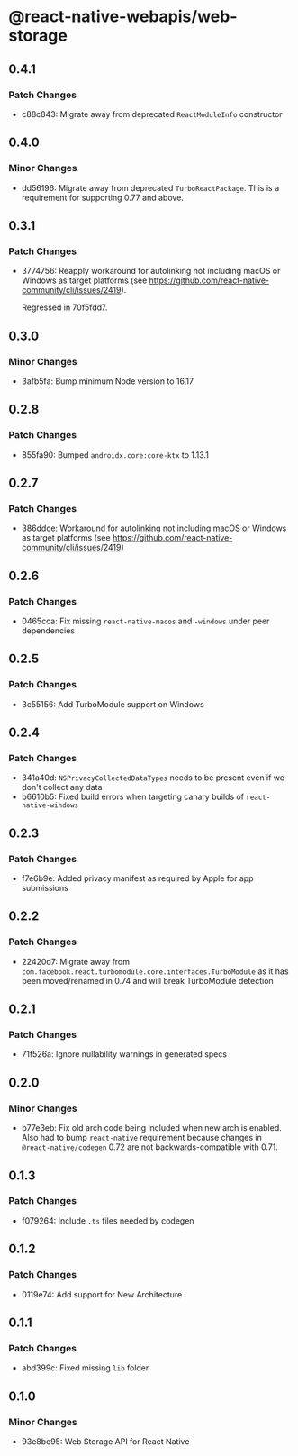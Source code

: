 # @react-native-webapis/web-storage

## 0.4.1

### Patch Changes

- c88c843: Migrate away from deprecated `ReactModuleInfo` constructor

## 0.4.0

### Minor Changes

- dd56196: Migrate away from deprecated `TurboReactPackage`. This is a
  requirement for supporting 0.77 and above.

## 0.3.1

### Patch Changes

- 3774756: Reapply workaround for autolinking not including macOS or Windows as
  target platforms (see
  https://github.com/react-native-community/cli/issues/2419).

  Regressed in 70f5fdd7.

## 0.3.0

### Minor Changes

- 3afb5fa: Bump minimum Node version to 16.17

## 0.2.8

### Patch Changes

- 855fa90: Bumped `androidx.core:core-ktx` to 1.13.1

## 0.2.7

### Patch Changes

- 386ddce: Workaround for autolinking not including macOS or Windows as target
  platforms (see https://github.com/react-native-community/cli/issues/2419)

## 0.2.6

### Patch Changes

- 0465cca: Fix missing `react-native-macos` and `-windows` under peer
  dependencies

## 0.2.5

### Patch Changes

- 3c55156: Add TurboModule support on Windows

## 0.2.4

### Patch Changes

- 341a40d: `NSPrivacyCollectedDataTypes` needs to be present even if we don't
  collect any data
- b6610b5: Fixed build errors when targeting canary builds of
  `react-native-windows`

## 0.2.3

### Patch Changes

- f7e6b9e: Added privacy manifest as required by Apple for app submissions

## 0.2.2

### Patch Changes

- 22420d7: Migrate away from
  `com.facebook.react.turbomodule.core.interfaces.TurboModule` as it has been
  moved/renamed in 0.74 and will break TurboModule detection

## 0.2.1

### Patch Changes

- 71f526a: Ignore nullability warnings in generated specs

## 0.2.0

### Minor Changes

- b77e3eb: Fix old arch code being included when new arch is enabled. Also had
  to bump `react-native` requirement because changes in `@react-native/codegen`
  0.72 are not backwards-compatible with 0.71.

## 0.1.3

### Patch Changes

- f079264: Include `.ts` files needed by codegen

## 0.1.2

### Patch Changes

- 0119e74: Add support for New Architecture

## 0.1.1

### Patch Changes

- abd399c: Fixed missing `lib` folder

## 0.1.0

### Minor Changes

- 93e8be95: Web Storage API for React Native
